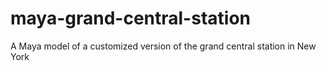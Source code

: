 # maya-grand-central-station
A Maya model of a customized version of the grand central station in New York
